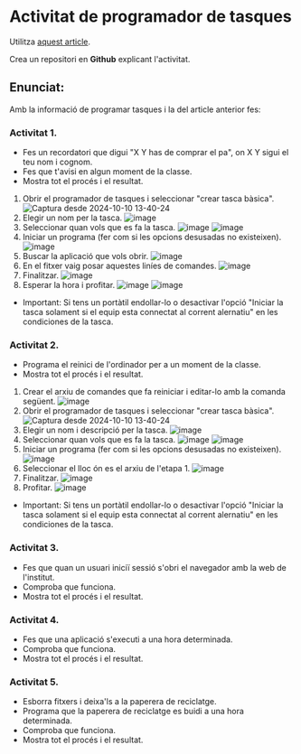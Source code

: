 # Activitat de programador de tasques

Utilitza [aquest article](https://www.maketecheasier.com/schedule-tasks-windows/).

Crea un repositori en **Github** explicant l'activitat.

## Enunciat:

Amb la informació de programar tasques i la del article anterior fes:

### Activitat 1.

- Fes un recordatori que digui "X Y has de comprar el pa", on X Y sigui el teu nom i cognom.
- Fes que t'avisi en algun moment de la classe.
- Mostra tot el procés i el resultat.
1. Obrir el programador de tasques i seleccionar "crear tasca bàsica".
![Captura desde 2024-10-10 13-40-24](https://github.com/user-attachments/assets/0bda289b-0dfd-4b86-87a1-fe7bf9081d86)
2. Elegir un nom per la tasca.
![image](https://github.com/user-attachments/assets/68993f10-f608-4e15-9989-4adc55e1a74e)
3. Seleccionar quan vols que es fa la tasca.
![image](https://github.com/user-attachments/assets/a2fa0ef3-4942-474d-b0d8-4e6fd85cf0e6)
![image](https://github.com/user-attachments/assets/f33c1b27-b265-4f32-bb6a-6d8263316531)
4. Iniciar un programa (fer com si les opcions desusadas no existeixen).
![image](https://github.com/user-attachments/assets/f1559038-e3f3-43a5-8ae9-0df818355a1a)
5. Buscar la aplicació que vols obrir.
![image](https://github.com/user-attachments/assets/6a64dd2d-f5bf-46cb-9f59-1a16f38178ac)
6. En el fitxer vaig posar aquestes liníes de comandes.
![image](https://github.com/user-attachments/assets/be8fe17a-8764-470a-ad95-50fcc8e22def)
7. Finalitzar.
![image](https://github.com/user-attachments/assets/b55373de-6180-4107-acac-39175afa4a94)
8. Esperar la hora i profitar.
![image](https://github.com/user-attachments/assets/ea341d4b-9a57-4d63-bc8a-781d25cda3be)
![image](https://github.com/user-attachments/assets/1b337b8d-6efb-410d-a231-51344f05fc34)

* Important: Si tens un portàtil endollar-lo o desactivar l'opció "Iniciar la tasca solament si el equip esta connectat al corrent alernatiu" en les condiciones de la tasca.

### Activitat 2.

- Programa el reinici de l'ordinador per a un moment de la classe.
- Mostra tot el procés i el resultat.
1. Crear el arxiu de comandes que fa reiniciar i editar-lo amb la comanda següent.
![image](https://github.com/user-attachments/assets/abc18797-d674-413d-a828-80397181e7c4)
2. Obrir el programador de tasques i seleccionar "crear tasca bàsica".
![Captura desde 2024-10-10 13-40-24](https://github.com/user-attachments/assets/0bda289b-0dfd-4b86-87a1-fe7bf9081d86)
3. Elegir un nom i descripció per la tasca.
![image](https://github.com/user-attachments/assets/4938bc55-d081-4a0e-98e9-2114e75e42de)
4. Seleccionar quan vols que es fa la tasca.
![image](https://github.com/user-attachments/assets/a2fa0ef3-4942-474d-b0d8-4e6fd85cf0e6)
![image](https://github.com/user-attachments/assets/44ac7b80-08c4-4dcf-9ec2-cb97b99a8a27)
5. Iniciar un programa (fer com si les opcions desusadas no existeixen).
![image](https://github.com/user-attachments/assets/f1559038-e3f3-43a5-8ae9-0df818355a1a)
6. Seleccionar el lloc ón es el arxiu de l'etapa 1.
![image](https://github.com/user-attachments/assets/6b75550f-2eb1-4146-9156-2bab9a1f93cc)
7. Finalitzar.
![image](https://github.com/user-attachments/assets/9d99049b-2beb-42b4-bc14-ab5d262fa73c)
8. Profitar. 
![image](https://github.com/user-attachments/assets/e0ca4593-27ce-445c-ab5a-2ac21e03f5eb)

* Important: Si tens un portàtil endollar-lo o desactivar l'opció "Iniciar la tasca solament si el equip esta connectat al corrent alernatiu" en les condiciones de la tasca.

### Activitat 3.

- Fes que quan un usuari iniciï sessió s'obri el navegador amb la web de l'institut.
- Comproba que funciona.
- Mostra tot el procés i el resultat.

### Activitat 4.

- Fes que una aplicació s'executi a una hora determinada.
- Comproba que funciona.
- Mostra tot el procés i el resultat.

### Activitat 5.

- Esborra fitxers i deixa'ls a la paperera de reciclatge.
- Programa que la paperera de reciclatge es buidi a una hora determinada.
- Comproba que funciona.
- Mostra tot el procés i el resultat.

